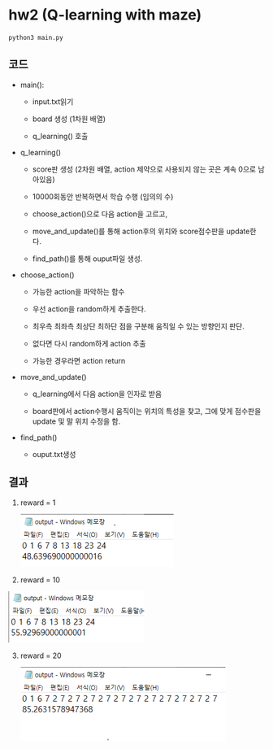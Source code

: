 # hw2 (Q-learning with maze)

```
python3 main.py
```

## 코드

- main(): 

  - input.txt읽기

  - board 생성 (1차원 배열)

  - q_learning() 호출

    

- q_learning()

  - score판 생성 (2차원 배열, action 제약으로 사용되지 않는 곳은 계속 0으로 남아있음)

  - 10000회동안 반복하면서 학습 수행 (임의의 수)

  - choose_action()으로 다음 action을 고르고,

  - move_and_update()를 통해 action후의 위치와 score점수판을 update한다. 

  - find_path()를 통해  ouput파일 생성. 

    

- choose_action()

  - 가능한 action을 파악하는 함수

  - 우선 action을 random하게 추출한다.

  - 최우측 최좌측 최상단 최하단 점을 구분해 움직일 수 있는 방향인지 판단.

  - 없다면 다시 random하게 action 추출

  - 가능한 경우라면 action return 

    

- move_and_update()

  - q_learning에서 다음 action을 인자로 받음

  - board판에서 action수행시 움직이는 위치의 특성을 찾고, 그에 맞게 점수판을 update 및 말 위치 수정을 함. 

    

- find_path()

  - ouput.txt생성

    

## 결과 

1. reward = 1

   ![reward=1](./result/reward=1.png)

2. reward = 10

![](./result/reward=10.png)

3. reward = 20

   ![](./result/reward=20.png)

   

